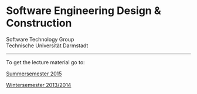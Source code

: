 Software Engineering Design & Construction
===
Software Technology Group  
Technische Universität Darmstadt

---

To get the lecture material go to:

[Summersemester 2015](ss15/index.html)

[Wintersemester 2013/2014](ws13-14/index.html)


